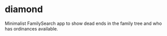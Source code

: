 # diamond
Minimalist FamilySearch app to show dead ends in the family tree and who has ordinances available.
